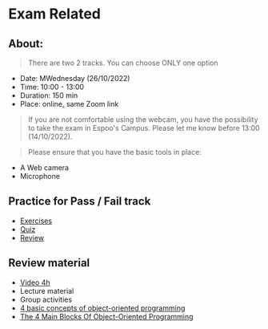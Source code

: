 # Exam Related

## About:

> There are two 2 tracks. You can choose ONLY one option

- Date: MWednesday (26/10/2022) 
- Time: 10:00 - 13:00
- Duration: 150 min
- Place: online, same Zoom link

> If you are not comfortable using the webcam, you have the possibility to take the exam in Espoo's Campus. Please let me know before 13:00 (14/10/2022).

> Please ensure that you have the basic tools in place:
- A Web camera
- Microphone

## Practice for Pass / Fail track

- [Exercises](https://www.w3schools.com/cpp/exercise.asp?filename=exercise_syntax1)
- [Quiz](https://www.w3schools.com/quiztest/quiztest.asp?qtest=CPP)
- [Review](https://www.w3schools.com/cpp/)

## Review material
- [Video 4h](https://youtu.be/vLnPwxZdW4Y)
- Lecture material
- Group activities
- [4 basic concepts of object-oriented programming](https://www.indeed.com/career-advice/career-development/what-is-object-oriented-programming)
- [The 4 Main Blocks Of Object-Oriented Programming](https://www.apollotechnical.com/why-object-oriented-programming-matters/)




